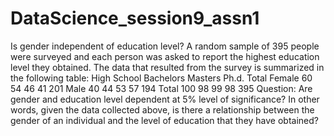 # DataScience_session9_assn1
Is gender independent of education level? A random sample of 395 people were surveyed and each person was asked to report the highest education level they obtained. The data that resulted from the survey is summarized in the following table: High School Bachelors Masters Ph.d. Total Female 60 54 46 41 201 Male 40 44 53 57 194 Total 100 98 99 98 395 Question: Are gender and education level dependent at 5% level of significance? In other words, given the data collected above, is there a relationship between the gender of an individual and the level of education that they have obtained?
